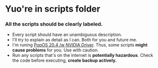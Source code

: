 # Yuo're in scripts folder
### All the scripts should be clearly labeled.

- Every script should have an unambiguous description.
- I'll try to explain as detail as I can. Both for you and future me.
- I'm runing [PopOS 20.4 /w NVIDIA Driver](#). Thus, some scripts **might cause problems** for you. Use with caution.
- Run any scripts that's on the internet is **potentially hazardous**. Check the code before executing, **create backup actively.**
